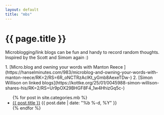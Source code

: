 ```yaml
---
layout: default
title: "mbs"
---
```

<h1>{{ page.title }}</h1>
<p>Microblogging/link blogs can be fun and handy to record random thoughts. Inspired by the Scott and Simom again :)</p>
1. [Micro.blog and owning your words with Manton Reece
](https://hanselminutes.com/983/microblog-and-owning-your-words-with-manton-reece/RK=2/RS=6R_oNCTRzAclKt_yGmb8AexeTDw-)
2. [Simon Willison on linked blogs](https://kottke.org/25/01/0045988-simon-willison-shares-his/RK=2/RS=Ur9pOX29BHGF8F4_1w4HhizGq5c-)
<ul>
  {% for post in site.categories.mb %}
    <li>
      <a href="{{ post.url }}">{{ post.title }}</a>
      <span>{{ post.date | date: "%b %-d, %Y" }}</span>
    </li>
  {% endfor %}
</ul>

